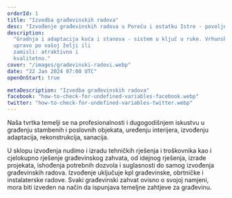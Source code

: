 ```yaml
---
orderId: 1
title: "Izvedba građevinskih radova"
desc: "Izvođenje građevinskih radova u Poreču i ostatku Istre - povoljne cijene građevinskih radova"
description:
  "Gradnja i adaptacija kuća i stanova - sistem u ključ u ruke. Vrhunski izvedena
  upravo po vašoj želji ili
  zamisli: atraktivno i
  kvalitetno."
cover: "/images/gradevinski-radovi.webp"
date: "22 Jan 2024 07:00 UTC"
openOnStart: true

metaDescription: "Izvedba građevinskih radova"
facebook: "how-to-check-for-undefined-variables-facebook.webp"
twitter: "how-to-check-for-undefined-variables-twitter.webp"
---
```


<p
   class="text-4 line-height-9 appear-animation"
   data-appear-animation="fadeIn"
   data-appear-animation-delay="100"
   >
   Naša tvrtka temelji se na profesionalnosti i dugogodišnjem
   iskustvu u građenju stambenih i poslovnih objekata, uređenju
   interijera, izvođenju adaptacija, rekonstrukcija, sanacija.
</p>
<p
   class="m-0 p-0 appear-animation"
   data-appear-animation="fadeIn"
   data-appear-animation-delay="300"
   >
   U sklopu izvođenja nudimo i izradu tehničkih rješenja i
   troškovnika kao i cjelokupno rješenje građevinskog zahvata, od
   idejnog rješenja, izrade projekata, ishođenja potrebnih dozvola
   i suglasnosti do samog izvođenja građevinskih radova. Izvođenje
   uključuje kpl građevinske, obrtničke i instalaterske radove.
   Svaki građevinski zahvat ovisno o svojoj namjeni, mora biti
   izveden na način da ispunjava temeljne zahtjeve za građevinu.
</p>
